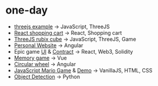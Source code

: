 # one-day

- [threejs example](https://github.com/coolidev/javascript-threejs-environment) -> JavaScript, ThreeJS
- [React shopping cart](https://github.com/coolidev/react-shopping-cart) -> React, Shopping cart
- [ThreeJS rubix cube](https://github.com/coolidev/threejs-rubix-cube) -> JavaScript, ThreeJS, Game
- [Personal Website](https://github.com/coolidev/Angular-personal-website) -> Angular
- Epic game [UI](https://github.com/coolidev/epic-game-ui) & [Contract](https://github.com/coolidev/epic-game-nft) -> React, Web3, Solidity
- [Memory game](https://github.com/coolidev/pairing-cards-game) -> Vue
- [Circular wheel](https://github.com/coolidev/spinning-wheel) -> Angular
- [JavaScript Mario Game](https://github.com/coolidev/js-mario-game) & [Demo](https://main--js-mario-game.netlify.app/) -> VanillaJS, HTML, CSS
- [Object Detection](https://github.com/coolidev/object-detection-yolo) -> Python
